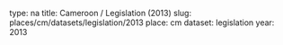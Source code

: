 type: na
title: Cameroon / Legislation (2013)
slug: places/cm/datasets/legislation/2013
place: cm
dataset: legislation
year: 2013
